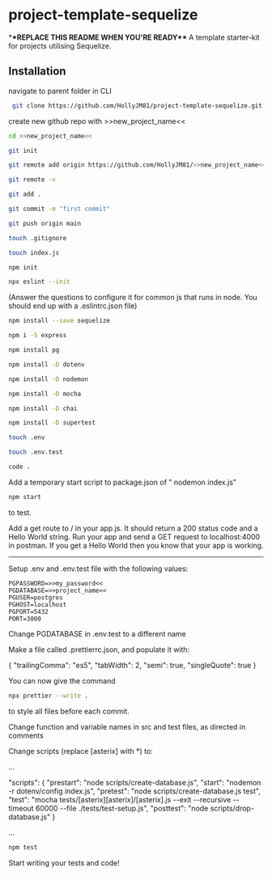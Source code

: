 # project-template-sequelize

\***\*REPLACE THIS README WHEN YOU'RE READY\*\*** A template starter-kit for
projects utilising Sequelize.

## Installation

navigate to parent folder in CLI

```bash
 git clone https://github.com/HollyJM81/project-template-sequelize.git >>new_project_name<<
```

create new github repo with >>new_project_name<<

```bash
cd >>new_project_name<<
```

```bash
git init
```

```bash
git remote add origin https://github.com/HollyJM81/>>new_project_name<<.git
```

```bash
git remote -v
```

```bash
git add .
```

```bash
git commit -m "first commit"
```

```bash
git push origin main
```

```bash
touch .gitignore
```

```bash
touch index.js
```

```bash
npm init
```

```bash
npx eslint --init
```

(Answer the questions to configure it for common js that runs in node. You
should end up with a .eslintrc.json file)

```bash
npm install --save sequelize
```

```bash
npm i -S express
```

```bash
npm install pg
```

```bash
npm install -D dotenv
```

```bash
npm install -D nodemon
```

```bash
npm install -D mocha
```

```bash
npm install -D chai
```

```bash
npm install -D supertest
```

```bash
touch .env
```

```bash
touch .env.test
```

```bash
code .
```

Add a temporary start script to package.json of " nodemon index.js"

```bash
npm start
```

to test.

Add a get route to / in your app.js. It should return a 200 status code and a
Hello World string. Run your app and send a GET request to localhost:4000 in
postman. If you get a Hello World then you know that your app is working.

---

Setup .env and .env.test file with the following values:

    PGPASSWORD=>>my_password<<
    PGDATABASE=>>project_name<<
    PGUSER=postgres
    PGHOST=localhost
    PGPORT=5432
    PORT=3000

Change PGDATABASE in .env.test to a different name

Make a file called .prettierrc.json, and populate it with:

{ "trailingComma": "es5", "tabWidth": 2, "semi": true, "singleQuote": true }

You can now give the command

```bash
npx prettier --write .
```

to style all files before each commit.

Change function and variable names in src and test files, as directed in
comments

Change scripts (replace [asterix] with \*) to:

...

"scripts": { "prestart": "node scripts/create-database.js", "start": "nodemon -r
dotenv/config index.js", "pretest": "node scripts/create-database.js test",
"test": "mocha tests/[asterix][asterix]/[asterix].js --exit --recursive
--timeout 60000 --file ./tests/test-setup.js", "posttest": "node
scripts/drop-database.js" }

...

```bash
npm test
```

Start writing your tests and code!
